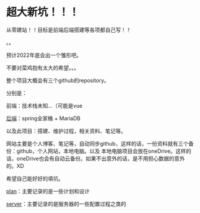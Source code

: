 # 超大新坑！！！

从零建站！！目标是前端后端搭建等各项都自己写！！

。。

预计2022年底会出一个雏形吧。

不要对菜鸡抱有太大的希望。。。

整个项目大概会有三个github的repository。

分别是：

前端：技术栈未知...（可能是vue

[后端](https://github.com/kinwgze/personal_blog_server)：spring全家桶 + MariaDB

以及此项目：搭建、维护过程，相关资料、笔记等。

网站主要是个人博客、笔记等，自动同步github，这样的话，一份资料就有三个备份：github，个人网站，本地电脑。以及
本地电脑项目会放在oneDrive。这样的话，oneDrive也会有自动云备份。如果不出意外的话，是不用担心数据的意外的。XD

希望自己能好好的填坑。

[plan](./plan)：主要记录的是一些计划和设计

[server](./server)：主要记录的是服务器的一些配置过程之类的